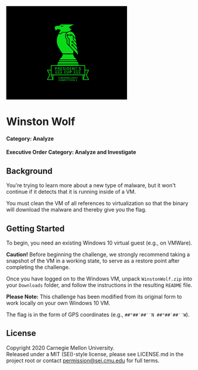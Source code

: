 <img src="../../pc1-logo.png" height="250px">

# Winston Wolf
#### Category: Analyze
#### Executive Order Category: Analyze and Investigate

## Background
You're trying to learn more about a new type of malware, but it won't continue
if it detects that it is running inside of a VM.

You must clean the VM of all references to virtualization so that the binary
will download the malware and thereby give you the flag.

## Getting Started
To begin, you need an existing Windows 10 virtual guest (e.g., on VMWare).

**Caution!** Before beginning the challenge, we strongly recommend taking a
snapshot of the VM in a working state, to serve as a restore point after
completing the challenge.

Once you have logged on to the Windows VM, unpack `WinstonWolf.zip` into your
`Downloads` folder, and follow the instructions in the resulting `README` file.

**Please Note:** This challenge has been modified from its original form to
work locally on your own Windows 10 VM.

The flag is in the form of GPS coordinates (e.g., `##°##′##′′N ##°##′##′′W`).

## License
Copyright 2020 Carnegie Mellon University.  
Released under a MIT (SEI)-style license, please see LICENSE.md in the project root or contact permission@sei.cmu.edu for full terms.
